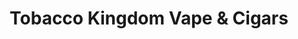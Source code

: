 ---
title: "Tobacco Kingdom Vape & Cigars"
url: /charlottesville/tobacco-kingdom-vape-and-cigars/
shop: e-cigarette
---